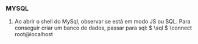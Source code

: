 ### MYSQL ###

1. Ao abrir o shell do MySql, observar se está em modo JS ou SQL. Para conseguir criar um banco de dados, passar para sql:
    $ \sql
    $ \connect root@localhost
    